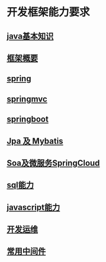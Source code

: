 # 开发框架能力要求

## [java基本知识](java.md)

## [框架概要](framework.md)

## [spring](spring.md)

## [springmvc](springmvc.md)

## [springboot](springboot.md)

## [Jpa 及 Mybatis](dao.md)

## [Soa及微服务SpringCloud](soa_springcloud.md)

## [sql能力](sql.md)

## [javascript能力](javascript.md)

## [开发运维](dev_ops.md)

## [常用中间件](middleware.md)

